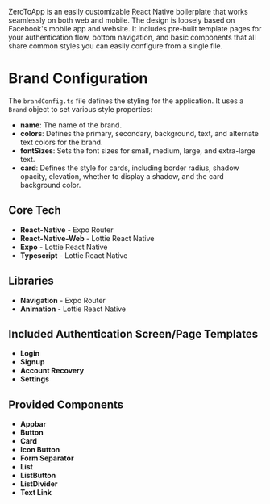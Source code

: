 ZeroToApp is an easily customizable React Native boilerplate that works seamlessly on both web and mobile. The design is loosely based on Facebook's mobile app and website. 
It includes pre-built template pages for your authentication flow, bottom navigation, and basic components that all share common styles you can easily configure from a single file. 

# Brand Configuration

The `brandConfig.ts` file defines the styling for the application. It uses a `Brand` object to set various style properties:

- **name**: The name of the brand.
- **colors**: Defines the primary, secondary, background, text, and alternate text colors for the brand.
- **fontSizes**: Sets the font sizes for small, medium, large, and extra-large text.
- **card**: Defines the style for cards, including border radius, shadow opacity, elevation, whether to display a shadow, and the card background color.


## Core Tech
- **React-Native** - Expo Router
- **React-Native-Web** - Lottie React Native
- **Expo** - Lottie React Native
- **Typescript** - Lottie React Native

## Libraries
- **Navigation** - Expo Router
- **Animation** - Lottie React Native

## Included Authentication Screen/Page Templates

- **Login**
- **Signup**
- **Account Recovery**
- **Settings**


## Provided Components

- **Appbar**
- **Button**
- **Card**
- **Icon Button**
- **Form Separator**
- **List**
- **ListButton**
- **ListDivider**
- **Text Link**

